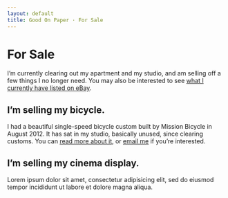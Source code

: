 ```yaml
---
layout: default
title: Good On Paper · For Sale
---
```


# For Sale

I’m currently clearing out my apartment and my studio, and am selling off a few things I no longer need. You may also be interested to see [what I currently have listed on eBay](http://www.ebay.co.uk/usr/andygood).

## I’m selling my bicycle.
I had a beautiful single-speed bicycle custom built by Mission Bicycle in August 2012. It has sat in my studio, basically unused, since clearing customs. You can [read more about it](http://goodonpaper.com/bicycle), or [email me](mailto:andy@goodonpaper.com) if you’re interested.

## I’m selling my cinema display.
Lorem ipsum dolor sit amet, consectetur adipisicing elit, sed do eiusmod tempor incididunt ut labore et dolore magna aliqua.
